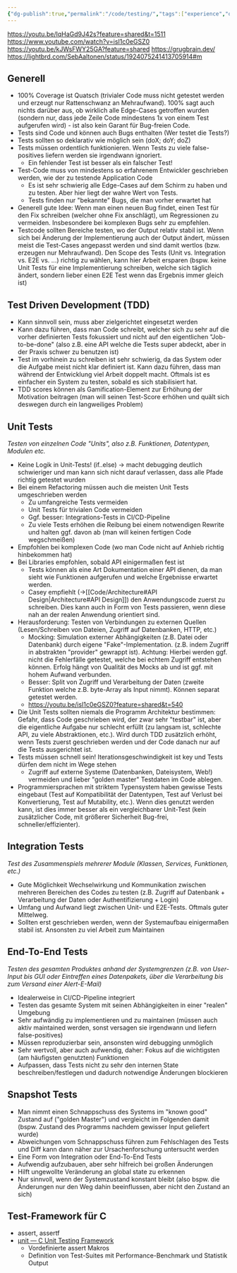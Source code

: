 ```yaml
---
{"dg-publish":true,"permalink":"/code/testing/","tags":["experience","opinion","german"],"created":"2024-08-16T15:14:54.945+02:00","updated":"2025-05-26T19:30:38.114+02:00"}
---
```


https://youtu.be/IqHaGd9J42s?feature=shared&t=1511
https://www.youtube.com/watch?v=isI1c0eGSZ0
https://youtu.be/kJWsFWY25GA?feature=shared
https://grugbrain.dev/
https://lightbrd.com/SebAaltonen/status/1924075241413705914#m
## Generell
- 100% Coverage ist Quatsch (trivialer Code muss nicht getestet werden und erzeugt nur Rattenschwanz an Mehraufwand). 100% sagt auch nichts darüber aus, ob wirklich alle Edge-Cases getroffen wurden (sondern nur, dass jede Zeile Code mindestens 1x von einem Test aufgerufen wird) - ist also kein Garant für Bug-freien Code.
- Tests sind Code und können auch Bugs enthalten (Wer testet die Tests?)
- Tests sollten so deklarativ wie möglich sein (doX; doY; doZ)
- Tests müssen ordentlich funktionieren. Wenn Tests zu viele false-positives liefern werden sie irgendwann ignoriert.
	- Ein fehlender Test ist besser als ein falscher Test!
- Test-Code muss von mindestens so erfahrenem Entwickler geschrieben werden, wie der zu testende Application Code
	- Es ist sehr schwierig alle Edge-Cases auf dem Schirm zu haben und zu testen. Aber hier liegt der wahre Wert von Tests.
	- Tests finden nur "bekannte" Bugs, die man vorher erwartet hat
- Generell gute Idee: Wenn man einen neuen Bug findet, einen Test für den Fix schreiben (welcher ohne Fix anschlägt), um Regressionen zu vermeiden. Insbesondere bei komplexen Bugs sehr zu empfehlen.
- Testcode sollten Bereiche testen, wo der Output relativ stabil ist. Wenn sich bei Änderung der Implementierung auch der Output ändert, müssen meist die Test-Cases angepasst werden und sind damit wertlos (bzw. erzeugen nur Mehraufwand). Den Scope des Tests (Unit vs. Integration vs. E2E vs. ...) richtig zu wählen, kann hier Arbeit ersparen (bspw. keine Unit Tests für eine Implementierung schreiben, welche sich täglich ändert, sondern lieber einen E2E Test wenn das Ergebnis immer gleich ist)
## Test Driven Development (TDD)
- Kann sinnvoll sein, muss aber zielgerichtet eingesetzt werden
- Kann dazu führen, dass man Code schreibt, welcher sich zu sehr auf die vorher definierten Tests fokussiert und nicht auf den eigentlichen "Job-to-be-done" (also z.B. eine API welche die Tests super abdeckt, aber in der Praxis schwer zu benutzen ist)
- Test im vorhinein zu schreiben ist sehr schwierig, da das System oder die Aufgabe meist nicht klar definiert ist. Kann dazu führen, dass man während der Entwicklung viel Arbeit doppelt macht. Oftmals ist es einfacher ein System zu testen, sobald es sich stabilisiert hat.
- TDD scores können als Gamification-Element zur Erhöhung der Motivation beitragen (man will seinen Test-Score erhöhen und quält sich deswegen durch ein langweiliges Problem)
## Unit Tests
*Testen von einzelnen Code "Units", also z.B. Funktionen, Datentypen, Modulen etc.*
- Keine Logik in Unit-Tests! (if..else) -> macht debugging deutlich schwieriger und man kann sich nicht darauf verlassen, dass alle Pfade richtig getestet wurden
- Bei einem Refactoring müssen auch die meisten Unit Tests umgeschrieben werden
	- Zu umfangreiche Tests vermeiden
	- Unit Tests für trivialen Code vermeiden
	- Ggf. besser: Integrations-Tests in CI/CD-Pipeline
	- Zu viele Tests erhöhen die Reibung bei einem notwendigen Rewrite und halten ggf. davon ab (man will keinen fertigen Code wegschmeißen)
- Empfohlen bei komplexen Code (wo man Code nicht auf Anhieb richtig hinbekommen hat)
- Bei Libraries empfohlen, sobald API einigermaßen fest ist
	- Tests können als eine Art Dokumentation einer API dienen, da man sieht wie Funktionen aufgerufen und welche Ergebnisse erwartet werden.
	- Casey empfiehlt (->[[Code/Architecture#API Design\|Architecture#API Design]]) den Anwendungscode zuerst zu schreiben. Dies kann auch in Form von Tests passieren, wenn diese nah an der realen Anwendung orientiert sind.
- Herausforderung: Testen von Verbindungen zu externen Quellen (Lesen/Schreiben von Dateien, Zugriff auf Datenbanken, HTTP, etc.)
	- Mocking: Simulation externer Abhängigkeiten (z.B. Datei oder Datenbank) durch eigene "Fake"-Implementation. (z.B. indem Zugriff in abstrakten "provider" gewrappt ist). Achtung: Hierbei werden ggf. nicht die Fehlerfälle getestet, welche bei echtem Zugriff entstehen können. Erfolg hängt von Qualität des Mocks ab und ist ggf. mit hohem Aufwand verbunden.
	- Besser: Split von Zugriff und Verarbeitung der Daten (zweite Funktion welche z.B. byte-Array als Input nimmt). Können separat getestet werden.
	- https://youtu.be/isI1c0eGSZ0?feature=shared&t=540
- Die Unit Tests sollten niemals die Programm Architektur bestimmen: Gefahr, dass Code geschrieben wird, der zwar sehr "testbar" ist, aber die eigentliche Aufgabe nur schlecht erfüllt (zu langsam ist, schlechte API, zu viele Abstraktionen, etc.). Wird durch TDD zusätzlich erhöht, wenn Tests zuerst geschrieben werden und der Code danach nur auf die Tests ausgerichtet ist.
- Tests müssen schnell sein! Iterationsgeschwindigkeit ist key und Tests dürfen dem nicht im Wege stehen
	- Zugriff auf externe Systeme (Datenbanken, Dateisystem, Web!) vermeiden und lieber "golden master" Testdaten im Code ablegen.
- Programmiersprachen mit striktem Typensystem haben gewisse Tests eingebaut (Test auf Kompatibilität der Datentypen, Test auf Verlust bei Konvertierung, Test auf Mutability, etc.). Wenn dies genutzt werden kann, ist dies immer besser als ein vergleichbarer Unit-Test (kein zusätzlicher Code, mit größerer Sicherheit Bug-frei, schneller/effizienter).
## Integration Tests
*Test des Zusammenspiels mehrerer Module (Klassen, Services, Funktionen, etc.)*
- Gute Möglichkeit Wechselwirkung und Kommunikation zwischen mehreren Bereichen des Codes zu testen (z.B. Zugriff auf Datenbank + Verarbeitung der Daten oder Authentifizierung + Login)
- Umfang und Aufwand liegt zwischen Unit- und E2E-Tests. Oftmals guter Mittelweg.
- Sollten erst geschrieben werden, wenn der Systemaufbau einigermaßen stabil ist. Ansonsten zu viel Arbeit zum Maintainen
## End-To-End Tests
*Testen des gesamten Produktes anhand der Systemgrenzen (z.B. von User-Input bis GUI oder Eintreffen eines Datenpakets, über die Verarbeitung bis zum Versand einer Alert-E-Mail)*
- Idealerweise in CI/CD-Pipeline integriert
- Testen das gesamte System mit seinen Abhängigkeiten in einer "realen" Umgebung
- Sehr aufwändig zu implementieren und zu maintainen (müssen auch aktiv maintained werden, sonst versagen sie irgendwann und liefern false-positives)
- Müssen reproduzierbar sein, ansonsten wird debugging unmöglich
- Sehr wertvoll, aber auch aufwendig, daher: Fokus auf die wichtigsten (am häufigsten genutzten) Funktionen
- Aufpassen, dass Tests nicht zu sehr den internen State beschreiben/festlegen und dadurch notwendige Änderungen blockieren
## Snapshot Tests
- Man nimmt einen Schnappschuss des Systems im "known good" Zustand auf ("golden Master") und vergleicht im Folgenden damit (bspw. Zustand des Programms nachdem gewisser Input geliefert wurde)
- Abweichungen vom Schnappschuss führen zum Fehlschlagen des Tests und Diff kann dann näher zur Ursachenforschung untersucht werden
- Eine Form von Integration oder End-To-End Tests
- Aufwendig aufzubauen, aber sehr hilfreich bei großen Änderungen
- Hilft ungewollte Veränderung an global state zu erkennen
- Nur sinnvoll, wenn der Systemzustand konstant bleibt (also bspw. die Änderungen nur den Weg dahin beeinflussen, aber nicht den Zustand an sich)
## Test-Framework für C
- assert, assertf
- [µnit — C Unit Testing Framework](https://nemequ.github.io/munit/#miscellaneous)
	- Vordefinierte assert Makros
	- Definition von Test-Suites mit Performance-Benchmark und Statistik Output